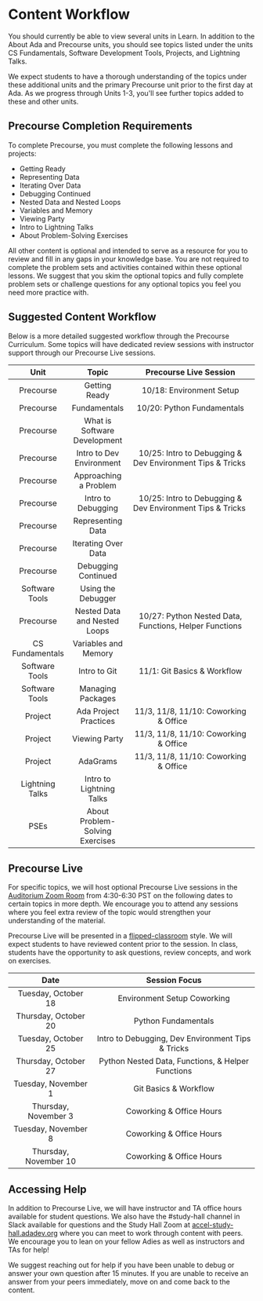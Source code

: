 # Content Workflow
You should currently be able to view several units in Learn. In addition to the About Ada and Precourse units, you should see topics listed under the units CS Fundamentals, Software Development Tools, Projects, and Lightning Talks.

We expect students to have a thorough understanding of the topics under these additional units and the primary Precourse unit prior to the first day at Ada. As we progress through Units 1-3, you'll see further topics added to these and other units. 

## Precourse Completion Requirements

To complete Precourse, you must complete the following lessons and projects:
- Getting Ready
- Representing Data
- Iterating Over Data
- Debugging Continued
- Nested Data and Nested Loops
- Variables and Memory
- Viewing Party
- Intro to Lightning Talks
- About Problem-Solving Exercises 

All other content is optional and intended to serve as a resource for you to review and fill in any gaps in your knowledge base. You are not required to complete the problem sets and activities contained within these optional lessons. We suggest that you skim the optional topics and fully complete problem sets or challenge questions for any optional topics you feel you need more practice with. 

## Suggested Content Workflow

Below is a more detailed suggested workflow through the Precourse Curriculum. Some topics will have dedicated review sessions with instructor support through our Precourse Live sessions. 

| Unit               | Topic                           | Precourse Live Session                                    | Required? |
|:------------------:|:-------------------------------:|:---------------------------------------------------------:|:---------:|
| Precourse          | Getting Ready                   | 10/18: Environment Setup                                  | Yes       |
| Precourse          | Fundamentals                    | 10/20: Python Fundamentals                                | No        |
| Precourse          | What is Software Development    |                                                           | No        | 
| Precourse          | Intro to Dev Environment        | 10/25: Intro to Debugging & Dev Environment Tips & Tricks | No        |
| Precourse          | Approaching a  Problem          |                                                           | No        |
| Precourse          | Intro to Debugging              | 10/25: Intro to Debugging & Dev Environment Tips & Tricks | No        |
| Precourse          | Representing Data               |                                                           | Yes       |
| Precourse          | Iterating Over Data             |                                                           | Yes       |
| Precourse          | Debugging Continued             |                                                           | Yes       |
| Software Tools     | Using the Debugger              |                                                           | No        |
| Precourse          | Nested Data and Nested Loops    | 10/27: Python Nested Data, Functions, Helper Functions    | Yes       |
| CS Fundamentals    | Variables and Memory            |                                                           | Yes       |
| Software Tools     | Intro to Git                    | 11/1: Git Basics & Workflow                               | No        |
| Software Tools     | Managing Packages               |                                                           | No        |
| Project            | Ada Project Practices           | 11/3, 11/8, 11/10: Coworking & Office                     | No        |
| Project            | Viewing Party                   | 11/3, 11/8, 11/10: Coworking & Office                     | Yes       |
| Project            | AdaGrams                        | 11/3, 11/8, 11/10: Coworking & Office                     | No        |
| Lightning Talks    | Intro to Lightning Talks        |                                                           | Yes       |
| PSEs               | About Problem-Solving Exercises |                                                           | Yes       |

## Precourse Live
For specific topics, we will host optional Precourse Live sessions in the [Auditorium Zoom Room](http://aud-accel.adadev.org) from 4:30-6:30 PST on the following dates to certain topics in more depth. We encourage you to attend any sessions where you feel extra review of the topic would strengthen your understanding of the material. 

Precourse Live will be presented in a [flipped-classroom](https://omerad.msu.edu/index.php?option=com_content&view=article&id=162:what-why-and-how-to-implement-a-flipped-classroom-model&catid=27:teaching) style. We will expect students to have reviewed content prior to the session. In class, students have the opportunity to ask questions, review concepts, and work on exercises.

| Date                  | Session Focus                                     | 
|:---------------------:| :------------------------------------------------:|
| Tuesday, October 18   | Environment Setup Coworking                       |
| Thursday, October 20  | Python Fundamentals                               |
| Tuesday, October 25   | Intro to Debugging, Dev Environment Tips & Tricks |
| Thursday, October 27  | Python Nested Data, Functions, & Helper Functions |
| Tuesday, November 1   | Git Basics & Workflow                             |
| Thursday, November 3  | Coworking & Office Hours                          |
| Tuesday, November 8   | Coworking & Office Hours                          |     
| Thursday, November 10 | Coworking & Office Hours                          |

## Accessing Help

In addition to Precourse Live, we will have instructor and TA office hours available for student questions. We also have the #study-hall channel in Slack available for questions and the Study Hall Zoom at [accel-study-hall.adadev.org](http://accel-study-hall.adadev.org) where you can meet to work through content with peers. We encourage you to lean on your fellow Adies as well as instructors and TAs for help!

We suggest reaching out for help if you have been unable to debug or answer your own question after 15 minutes. If you are unable to receive an answer from your peers immediately, move on and come back to the content. 